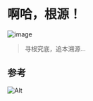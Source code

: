 # 啊哈，根源！

![image](https://user-images.githubusercontent.com/101692715/158523524-50fa9364-fd10-4545-a87b-6ae793f73e3d.png)
> 寻根究底，追本溯源...

## 参考

![Alt](https://repobeats.axiom.co/api/embed/cfcb9089d0ca11067732108262609db67e66b145.svg "Repobeats analytics image")

